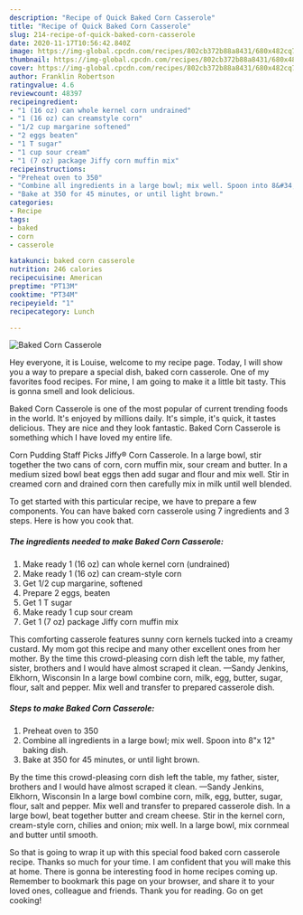 ```yaml
---
description: "Recipe of Quick Baked Corn Casserole"
title: "Recipe of Quick Baked Corn Casserole"
slug: 214-recipe-of-quick-baked-corn-casserole
date: 2020-11-17T10:56:42.840Z
image: https://img-global.cpcdn.com/recipes/802cb372b88a8431/680x482cq70/baked-corn-casserole-recipe-main-photo.jpg
thumbnail: https://img-global.cpcdn.com/recipes/802cb372b88a8431/680x482cq70/baked-corn-casserole-recipe-main-photo.jpg
cover: https://img-global.cpcdn.com/recipes/802cb372b88a8431/680x482cq70/baked-corn-casserole-recipe-main-photo.jpg
author: Franklin Robertson
ratingvalue: 4.6
reviewcount: 48397
recipeingredient:
- "1 (16 oz) can whole kernel corn undrained"
- "1 (16 oz) can creamstyle corn"
- "1/2 cup margarine softened"
- "2 eggs beaten"
- "1 T sugar"
- "1 cup sour cream"
- "1 (7 oz) package Jiffy corn muffin mix"
recipeinstructions:
- "Preheat oven to 350"
- "Combine all ingredients in a large bowl; mix well. Spoon into 8&#34;x 12&#34; baking dish."
- "Bake at 350 for 45 minutes, or until light brown."
categories:
- Recipe
tags:
- baked
- corn
- casserole

katakunci: baked corn casserole 
nutrition: 246 calories
recipecuisine: American
preptime: "PT13M"
cooktime: "PT34M"
recipeyield: "1"
recipecategory: Lunch

---
```



![Baked Corn Casserole](https://img-global.cpcdn.com/recipes/802cb372b88a8431/680x482cq70/baked-corn-casserole-recipe-main-photo.jpg)

Hey everyone, it is Louise, welcome to my recipe page. Today, I will show you a way to prepare a special dish, baked corn casserole. One of my favorites food recipes. For mine, I am going to make it a little bit tasty. This is gonna smell and look delicious.

Baked Corn Casserole is one of the most popular of current trending foods in the world. It's enjoyed by millions daily. It's simple, it's quick, it tastes delicious. They are nice and they look fantastic. Baked Corn Casserole is something which I have loved my entire life.

Corn Pudding Staff Picks Jiffy® Corn Casserole. In a large bowl, stir together the two cans of corn, corn muffin mix, sour cream and butter. In a medium sized bowl beat eggs then add sugar and flour and mix well. Stir in creamed corn and drained corn then carefully mix in milk until well blended.


To get started with this particular recipe, we have to prepare a few components. You can have baked corn casserole using 7 ingredients and 3 steps. Here is how you cook that.

<!--inarticleads1-->

##### The ingredients needed to make Baked Corn Casserole:

1. Make ready 1 (16 oz) can whole kernel corn (undrained)
1. Make ready 1 (16 oz) can cream-style corn
1. Get 1/2 cup margarine, softened
1. Prepare 2 eggs, beaten
1. Get 1 T sugar
1. Make ready 1 cup sour cream
1. Get 1 (7 oz) package Jiffy corn muffin mix


This comforting casserole features sunny corn kernels tucked into a creamy custard. My mom got this recipe and many other excellent ones from her mother. By the time this crowd-pleasing corn dish left the table, my father, sister, brothers and I would have almost scraped it clean. —Sandy Jenkins, Elkhorn, Wisconsin In a large bowl combine corn, milk, egg, butter, sugar, flour, salt and pepper. Mix well and transfer to prepared casserole dish. 

<!--inarticleads2-->

##### Steps to make Baked Corn Casserole:

1. Preheat oven to 350
1. Combine all ingredients in a large bowl; mix well. Spoon into 8&#34;x 12&#34; baking dish.
1. Bake at 350 for 45 minutes, or until light brown.


By the time this crowd-pleasing corn dish left the table, my father, sister, brothers and I would have almost scraped it clean. —Sandy Jenkins, Elkhorn, Wisconsin In a large bowl combine corn, milk, egg, butter, sugar, flour, salt and pepper. Mix well and transfer to prepared casserole dish. In a large bowl, beat together butter and cream cheese. Stir in the kernel corn, cream-style corn, chilies and onion; mix well. In a large bowl, mix cornmeal and butter until smooth. 

So that is going to wrap it up with this special food baked corn casserole recipe. Thanks so much for your time. I am confident that you will make this at home. There is gonna be interesting food in home recipes coming up. Remember to bookmark this page on your browser, and share it to your loved ones, colleague and friends. Thank you for reading. Go on get cooking!
